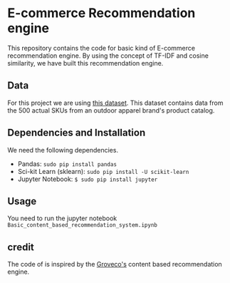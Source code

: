# E-commerce Recommendation engine


This repository contains the code for basic kind of E-commerce recommendation engine. By using the concept of TF-IDF and cosine similarity, we have built this recommendation engine.

## Data
For this project we are using [this dataset](https://www.kaggle.com/cclark/product-item-data/data). This dataset contains data from the 500 actual SKUs from an outdoor apparel brand's product catalog. 

## Dependencies and Installation 
We need the following dependencies.

* Pandas: `sudo pip install pandas`
* Sci-kit Learn (sklearn): `sudo pip install -U scikit-learn`
* Jupyter Notebook: `$ sudo pip install jupyter `

## Usage
You need to run the jupyter notebook `Basic_content_based_recommendation_system.ipynb`

## credit
The code of is inspired by the [Groveco's](https://github.com/groveco/content-engine) content based recommendation engine.